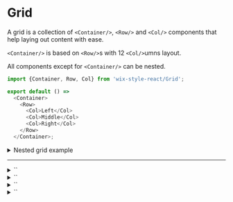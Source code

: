 # Grid

A grid is a collection of `<Container/>`, `<Row/>` and `<Col/>` components that help laying out
content with ease.

`<Container/>` is based on `<Row/>`s with 12 `<Col/>`umns layout.

All components except for `<Container/>` can be nested.

```js
import {Container, Row, Col} from 'wix-style-react/Grid';

export default () =>
  <Container>
    <Row>
      <Col>Left</Col>
      <Col>Middle</Col>
      <Col>Right</Col>
    </Row>
  </Container>;
```

<details>
  <summary>Nested grid example</summary>

  ```js
  import {Container, Row, Col} from 'wix-style-react/Grid';

  export default () =>
    <Container>
      <Row>
        <Col>Left</Col>

        <Col>
          <Row>
            <Col span={6}>Nested left</Col>
            <Col span={6}>Nested right</Col>
          </Row>
        </Col>

        <Col>Right</Col>
      </Row>
    </Container>;
  ```
</details>

---

<details>
  <summary>`<Container/>`</summary>

  Use as wrapper for main content. Only `<Row/>`s should be its children.

  By default it has `minWidth: 894px` and `maxWidth: 1254px`. Add `fluid` prop to remove those widths.

  `fluid` allows to use grid for any content, be it big (whole page layout) or small (form element layout, for example).

  | propName  | propType | defaultValue | isRequired | description                                           |
  | ---       | ---      | ---          | ---        | ---                                                   |
  | children  | node     | -            | -          | Should only be `<Row/>`s although any node is allowed |
  | className | string   | -            | -          | Specify custom className for any css tweaks           |
  | fluid     | bool     | false        | -          | disable min/max width, use for smaller grids          |

  ---

  > **Note**: when `<Container/>` is used as full width component, it is possible for horizontal
  > scrollbar to appear. It is because of negative margins on `<Row>`s that come from bootstrap
  > (which `<Container/>`, `<Row/>` and `<Col/>` are based on).
  >
  > To circumvent, use `html, body { overflow-x: hidden; }`
</details>


<details>
  <summary>`<Row/>`</summary>

  Use as wrapper for columns. Only `<Col/>`s should be its children.

  One `<Row/>` should not have more than 12 `<Col/>`s.
</details>

<details>
  <summary>`<Col/>`</summary>

  Use for any content

  | propName               | propType | defaultValue | isRequired | description                                    |
  | ---                    | ---      | ---          | ---        | ---                                            |
  | span                   | number   | -            | +          | The columns span of this column                |
  | rtl                    | bool     | -            | -          | Reverses the columns ordering                  |
  | stretchViewsVertically | bool     | -            | -          | Make all the views in that row the same height |
</details>

<details>
  <summary>`<AutoAdjustedColumns/>`</summary>

  A row of columns with as many columns as children with the same width.
  Can be used for multiple (not more than 12) equal cards on the same row.
  If you want that the children will be the at the same height,
  just add `height: 100%;` to them (if there isn't already).
  if its a card just add the `stretchVertically` prop.

  > Note that the span of each element will be `12 % {children.length}`, so in case of result greater than 0, you'll get incomplete line
</details>
